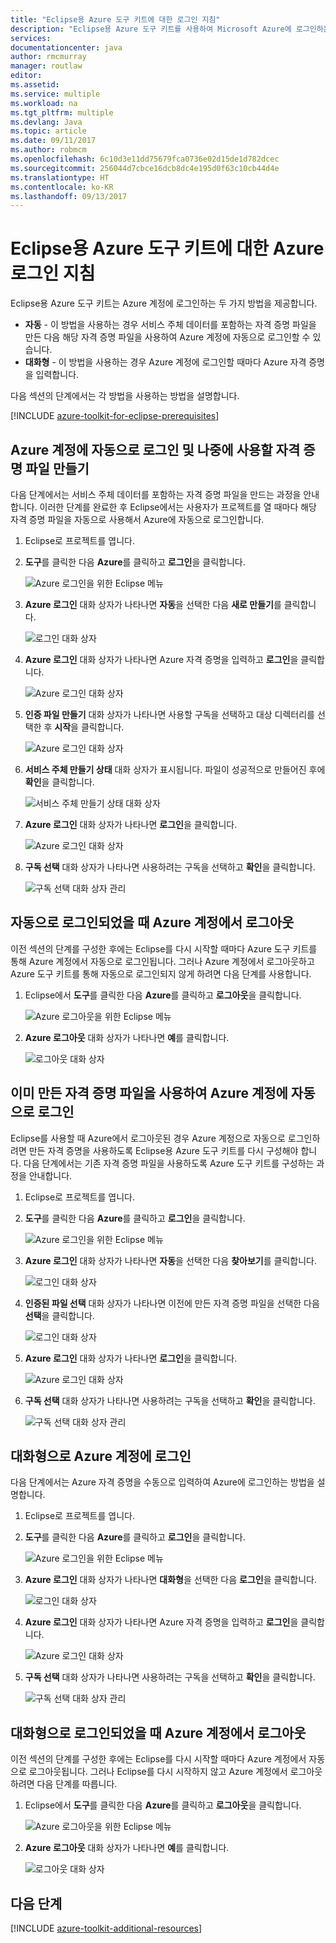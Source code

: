 ```yaml
---
title: "Eclipse용 Azure 도구 키트에 대한 로그인 지침"
description: "Eclipse용 Azure 도구 키트를 사용하여 Microsoft Azure에 로그인하는 방법을 알아봅니다."
services: 
documentationcenter: java
author: rmcmurray
manager: routlaw
editor: 
ms.assetid: 
ms.service: multiple
ms.workload: na
ms.tgt_pltfrm: multiple
ms.devlang: Java
ms.topic: article
ms.date: 09/11/2017
ms.author: robmcm
ms.openlocfilehash: 6c10d3e11dd75679fca0736e02d15de1d782dcec
ms.sourcegitcommit: 256044d7cbce16dcb8dc4e195d0f63c10cb44d4e
ms.translationtype: HT
ms.contentlocale: ko-KR
ms.lasthandoff: 09/13/2017
---
```

# <a name="azure-sign-in-instructions-for-the-azure-toolkit-for-eclipse"></a>Eclipse용 Azure 도구 키트에 대한 Azure 로그인 지침

Eclipse용 Azure 도구 키트는 Azure 계정에 로그인하는 두 가지 방법을 제공합니다.

  * **자동** - 이 방법을 사용하는 경우 서비스 주체 데이터를 포함하는 자격 증명 파일을 만든 다음 해당 자격 증명 파일을 사용하여 Azure 계정에 자동으로 로그인할 수 있습니다.
  * **대화형** - 이 방법을 사용하는 경우 Azure 계정에 로그인할 때마다 Azure 자격 증명을 입력합니다.

다음 섹션의 단계에서는 각 방법을 사용하는 방법을 설명합니다.

[!INCLUDE [azure-toolkit-for-eclipse-prerequisites](../includes/azure-toolkit-for-eclipse-prerequisites.md)]

## <a name="signing-into-your-azure-account-automatically-and-creating-a-credentials-file-to-use-in-the-future"></a>Azure 계정에 자동으로 로그인 및 나중에 사용할 자격 증명 파일 만들기

다음 단계에서는 서비스 주체 데이터를 포함하는 자격 증명 파일을 만드는 과정을 안내합니다. 이러한 단계를 완료한 후 Eclipse에서는 사용자가 프로젝트를 열 때마다 해당 자격 증명 파일을 자동으로 사용해서 Azure에 자동으로 로그인합니다.

1. Eclipse로 프로젝트를 엽니다.

1. **도구**를 클릭한 다음 **Azure**를 클릭하고 **로그인**을 클릭합니다.

   ![Azure 로그인을 위한 Eclipse 메뉴][A01]

1. **Azure 로그인** 대화 상자가 나타나면 **자동**을 선택한 다음 **새로 만들기**를 클릭합니다.

   ![로그인 대화 상자][A02]

1. **Azure 로그인** 대화 상자가 나타나면 Azure 자격 증명을 입력하고 **로그인**을 클릭합니다.

   ![Azure 로그인 대화 상자][A03]

1. **인증 파일 만들기** 대화 상자가 나타나면 사용할 구독을 선택하고 대상 디렉터리를 선택한 후 **시작**을 클릭합니다.

   ![Azure 로그인 대화 상자][A04]

1. **서비스 주체 만들기 상태** 대화 상자가 표시됩니다. 파일이 성공적으로 만들어진 후에 **확인**을 클릭합니다.

   ![서비스 주체 만들기 상태 대화 상자][A05]

1. **Azure 로그인** 대화 상자가 나타나면 **로그인**을 클릭합니다.

   ![Azure 로그인 대화 상자][A06]

1. **구독 선택** 대화 상자가 나타나면 사용하려는 구독을 선택하고 **확인**을 클릭합니다.

   ![구독 선택 대화 상자 관리][A07]

## <a name="signing-out-of-your-azure-account-when-you-signed-in-automatically"></a>자동으로 로그인되었을 때 Azure 계정에서 로그아웃

이전 섹션의 단계를 구성한 후에는 Eclipse를 다시 시작할 때마다 Azure 도구 키트를 통해 Azure 계정에서 자동으로 로그인됩니다. 그러나 Azure 계정에서 로그아웃하고 Azure 도구 키트를 통해 자동으로 로그인되지 않게 하려면 다음 단계를 사용합니다.

1. Eclipse에서 **도구**를 클릭한 다음 **Azure**를 클릭하고 **로그아웃**을 클릭합니다.

   ![Azure 로그아웃을 위한 Eclipse 메뉴][L01]

1. **Azure 로그아웃** 대화 상자가 나타나면 **예**를 클릭합니다.

   ![로그아웃 대화 상자][L03]

## <a name="signing-into-your-azure-account-automatically-using-a-credentials-file-which-you-have-already-created"></a>이미 만든 자격 증명 파일을 사용하여 Azure 계정에 자동으로 로그인

Eclipse를 사용할 때 Azure에서 로그아웃된 경우 Azure 계정으로 자동으로 로그인하려면 만든 자격 증명을 사용하도록 Eclipse용 Azure 도구 키트를 다시 구성해야 합니다. 다음 단계에서는 기존 자격 증명 파일을 사용하도록 Azure 도구 키트를 구성하는 과정을 안내합니다.

1. Eclipse로 프로젝트를 엽니다.

1. **도구**를 클릭한 다음 **Azure**를 클릭하고 **로그인**을 클릭합니다.

   ![Azure 로그인을 위한 Eclipse 메뉴][A01]

1. **Azure 로그인** 대화 상자가 나타나면 **자동**을 선택한 다음 **찾아보기**를 클릭합니다.

   ![로그인 대화 상자][A02]

1. **인증된 파일 선택** 대화 상자가 나타나면 이전에 만든 자격 증명 파일을 선택한 다음 **선택**을 클릭합니다.

   ![로그인 대화 상자][A08]

1. **Azure 로그인** 대화 상자가 나타나면 **로그인**을 클릭합니다.

   ![Azure 로그인 대화 상자][A06]

1. **구독 선택** 대화 상자가 나타나면 사용하려는 구독을 선택하고 **확인**을 클릭합니다.

   ![구독 선택 대화 상자 관리][A07]

## <a name="signing-into-your-azure-account-interactively"></a>대화형으로 Azure 계정에 로그인

다음 단계에서는 Azure 자격 증명을 수동으로 입력하여 Azure에 로그인하는 방법을 설명합니다.

1. Eclipse로 프로젝트를 엽니다.

1. **도구**를 클릭한 다음 **Azure**를 클릭하고 **로그인**을 클릭합니다.

   ![Azure 로그인을 위한 Eclipse 메뉴][I01]

1. **Azure 로그인** 대화 상자가 나타나면 **대화형**을 선택한 다음 **로그인**을 클릭합니다.

   ![로그인 대화 상자][I02]

1. **Azure 로그인** 대화 상자가 나타나면 Azure 자격 증명을 입력하고 **로그인**을 클릭합니다.

   ![Azure 로그인 대화 상자][I03]

1. **구독 선택** 대화 상자가 나타나면 사용하려는 구독을 선택하고 **확인**을 클릭합니다.

   ![구독 선택 대화 상자 관리][I04]

## <a name="signing-out-of-your-azure-account-when-you-signed-in-interactively"></a>대화형으로 로그인되었을 때 Azure 계정에서 로그아웃

이전 섹션의 단계를 구성한 후에는 Eclipse를 다시 시작할 때마다 Azure 계정에서 자동으로 로그아웃됩니다. 그러나 Eclipse를 다시 시작하지 않고 Azure 계정에서 로그아웃하려면 다음 단계를 따릅니다.

1. Eclipse에서 **도구**를 클릭한 다음 **Azure**를 클릭하고 **로그아웃**을 클릭합니다.

   ![Azure 로그아웃을 위한 Eclipse 메뉴][L01]

1. **Azure 로그아웃** 대화 상자가 나타나면 **예**를 클릭합니다.

   ![로그아웃 대화 상자][L02]

## <a name="next-steps"></a>다음 단계

[!INCLUDE [azure-toolkit-additional-resources](../includes/azure-toolkit-additional-resources.md)]

<!-- URL List -->


<!-- IMG List -->

[I01]: media/azure-toolkit-for-eclipse-sign-in-instructions/I01.png
[I02]: media/azure-toolkit-for-eclipse-sign-in-instructions/I02.png
[I03]: media/azure-toolkit-for-eclipse-sign-in-instructions/I03.png
[I04]: media/azure-toolkit-for-eclipse-sign-in-instructions/I04.png

[A01]: media/azure-toolkit-for-eclipse-sign-in-instructions/A01.png
[A02]: media/azure-toolkit-for-eclipse-sign-in-instructions/A02.png
[A03]: media/azure-toolkit-for-eclipse-sign-in-instructions/A03.png
[A04]: media/azure-toolkit-for-eclipse-sign-in-instructions/A04.png
[A05]: media/azure-toolkit-for-eclipse-sign-in-instructions/A05.png
[A06]: media/azure-toolkit-for-eclipse-sign-in-instructions/A06.png
[A07]: media/azure-toolkit-for-eclipse-sign-in-instructions/A07.png
[A08]: media/azure-toolkit-for-eclipse-sign-in-instructions/A08.png

[L01]: media/azure-toolkit-for-eclipse-sign-in-instructions/L01.png
[L02]: media/azure-toolkit-for-eclipse-sign-in-instructions/L02.png
[L03]: media/azure-toolkit-for-eclipse-sign-in-instructions/L03.png
